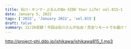 ```yaml
---
title: 石川・ホンマ・ぶるんのBe-SIDE Your Life! vol.815-1
date: January 5, 2022
tags: ['2022', 'January 2022', 'vol.815']
draft: false
summary: 12/26収録！今回は石川さんが仙台！完全リモートでお届け！
---
```


http://project-phi.ddo.jp/ishikawa/ishikawa815_1.mp3